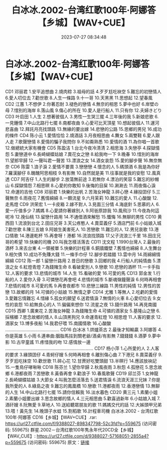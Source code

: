 ﻿---
title: 白冰冰.2002-台湾红歌100年·阿娜答【乡城】【WAV+CUE】
date: 2023-07-27 08:34:48
categories: 闽南语(台语)
tags: 华语中文
---
# 白冰冰.2002-台湾红歌100年·阿娜答【乡城】【WAV+CUE】

CD1 邓丽君
1.安平追想曲
2.燒肉粽
3.祖母的話
4.歹歹尪吃袂空
5.難忘的初戀情人
6.愛人叨位去
7.勸世歌
8.人生一條路
9.十一哥
10.天黑黑
11.思想起
12.望春風
CD2 江蕙
1.不想伊
2.你著忍耐
3.褪色的戀情
4.無奈的相思
5.夢中也好
6.岸壁の母
7.惜別的海岸
8.落山風
9.傷心的所在
10.愛人是行船人
11.只有你
12.夫婦きどり
CD3 叶启田
1.人生
2.想著彼個人
3.男性一生哭三擺
4.三年後的我
5.新娘悲歌
6.一見鍾情
7.中山北路行七擺
8.南都夜曲
9.心愛可比天頂星
10.想起彼個人
11.運河悲喜曲
12.拜託月亮找頭路
13.無緣的要出嫁
14.悲戀的公路
15.思鄉的男兒
16.成功的條件
CD4 陈小云
1.愛情恰恰
2.燒酒話
3.月夜相思曲
4.舞女
5.兩雙鞋
6.愛人跟人走
7.歌聲戀情
8.愛情的騙子我問你
9.不如甭熟悉
10.愛情的酒
11.為你唱一首歌
12.做總統大家有機會
CD5 陈盈洁
1.台北今夜冷清清
2.相思海
3.失戀亭
4.探獄情怨
5.妻戀道中
6.長崎蝴蝶姑娘
7.賣花女之戀
8.給我吻一下
9.晚春
10.惜別的海岸
11.望郎早歸
12.一聲叫君一聲苦
13.漂浪之女
14.酒女哀怨
15.愛的腳步聲
16.無奈無奈
CD6 陈雷
1.浪子淚
2.愛情不要賣
3.戀戀戀
4.懷念的人
5.碼頭酒
6.我是為你好
7.羅漢腳仔
8.醜醜阿思相枝
9.有影無
10.自然就是美
11.往事就是我的安慰
12.風真透
CD7 阿吉仔
1.人生的腳步
2.放蕩無前途
3.若無你
4.漂泊的笑容
5.難忘的紗帽山
6.探獄情怨
7.相思暝
8.心愛的你敢知
9.後悔的目屎
10.涮涮去
11.雨夜傷心淚
12.命運的吉他
CD8 邓丽君
1.快樂的出帆
2.苦海女神龍
3.碎心戀
4.緣投囝仔
5.三聲無奈
6.雨夜花
7.舊情綿綿
8.一顆流星
9.六月茉莉
10.難忘的愛人
11.心酸酸
12.走馬燈
CD9 洪荣宏
1.一卡皮箱
2.嫁不對人
3.見面三分情
4.海底針
5.思慕的人
6.愛一斤值多少
7.媽媽
8.心愛請你著嫁別人
9.阿爸原諒我
10.風飛沙
11.今夜為何這呢冷
12.挽仙桃
13.留戀什路用
14.不通借酒來解愁
15.懺悔
16.無聊的男性
CD10 黄西田
1.流浪到台北
2.田庄兄哥
3.天公疼憨人
4.賣菜義仔
5.酒店門前
6.小姑娘入城
7.勸世歌
8.陳三五娘
9.阿娘生美害死人
10.苦戀歌
11.難忘的人
12.男兒哀歌
13.港口情歌
14.港邊乾杯
15.再會呀！港都
16.流浪找頭路
17.父子流浪三千里
18.田庄兄哥的希望
19.快樂的司機
20.叫我怎樣活落去
CD11 沈文程
1.1990台灣人
2.最後的酒杯
3.來去台東
4.一領被單
5.快樂的計程車
6.銅牆鐵壁
7.舊情也綿綿
8.人生舞台
9.相欠債
10.成功不免賺大錢
11.一條手巾仔
12.腳步若踏錯
13.雲中月
14.雨綿綿情綿綿
CD12 陈一郎
1.留戀什路用
2.昔日的戀歌
3.回鄉的我
4.行船人的純情曲
5.漂浪之女
6.紅燈青燈
7.為錢賭生命
8.看破愛別人
9.戀歌
10.悲戀的酒杯
11.一卡手指
12.人客的要求
13.悲情的城市
14.人生
15.看破的愛
16.可愛的馬
CD13 郭金发
1.行船的人
2.愛你入骨
3.可憐戀花再會吧
4.悲情的城市
5.斷魂嶺鐘聲淚
6.何時再相會
7.悲情的城市
8.可愛的馬
9.再會夜都市
10.悲戀三線路
11.男性的純情
12.男性的苦戀
13.故鄉的月
14.可憐的小姑娘
15.無情之夢
CD14 尤雅
1.等無人
2.吃虧的愛情
3.愛難忘情難忘
4.惜緣
5.孤女的願望
6.送君情淚
7.無情的火車
8.心愛叨位去
9.女性的哀怨
10.給無良心的人
11.偏偏來想你
12.流星之夜
13.錢什路用
14.再見南國
CD15 西卿
1.廣東花
2.苦海女神龍
3.為錢賭生命
4.可憐的酒家女
5.基隆山之戀
6.採檳榔
7.思念故鄉的情人
8.山頂黑狗兄
9.命運青紅燈
10.相思燈
11.人客的要求
12.酒家女
13.博多夜船
14.我君仔喂
15.南國情歌
16.心酸酸
...........................................
CD16 白冰冰
1.烘爐茶古
2.最後才知輸贏
3.阿娜答
4.你是英雄
5.小雨
6.連串曲:胭脂馬拄到關老爺/酒桌/有影無
7.錢錢錢
8.酒夢
9.夢中影
10.古早童謠
11.疼惜我的吻
12.感情放一邊
......................................................................
CD17 杨小萍
1.心所愛的人
2.人客的要求
3.緣頭囝仔
4.青蚵仔嫂
5.何時再相會
6.離別傷心曲
7.下港兄
8.賣菜義仔
9.歹歹尪吃抹空
10.歡世歌
11.碎心花
12.甘蔗好吃雙頭甜
13.半暝行
14.應該放袂記
15.一隻鳥仔哮啾啾
CD18 陈芬兰
1.望你早歸
2.秋風夜雨
3.秋怨
4.孤戀花
5.思念故鄉
6.港都夜雨
7.苦戀歌
8.黃昏再會
9.勸浪子
10.春風歌聲
CD19 邱兰芬
1.女神龍
2.長崎蝴蝶姑娘
3.大節女
4.叫我怎麼活落去
5.送君情淚
6.流浪天涯三兄妹
7.你是我所愛的人
8.綠島之夜
9.難忘的鳳凰橋
10.戀歌
11.港都夜雨
12.香港戀情
13.無聊的人生
14.中山北路行七擺
15.請你信賴我
16.淡水暮色
CD20 黄三元
1.素蘭小姐
2.素蘭小姐要出嫁
3.思念故鄉的情人
4.三元相思曲
5.歡喜過新年
6.小姑娘入城
7.酒矸嫂
8.阮無愛
9.草地人
10.送給聽眾朋友的歌
11.媽媽交代的話
12.大姊頭甲兄弟
13.喂！黃先生
14.晚頭子水蛙
15.割稻歌
16.計程車司機
白冰冰.2002 - 台湾红歌100年·阿娜答 CD16【乡城】【WAV+CUE】.rar: https://url27.ctfile.com/f/9388027-898347798-52c3fd?p=559675
(访问密码: 559675)
群星.2002－台湾红歌100年隽永年代20CD全【乡城】【WAV_CUE】: https://url27.ctfile.com/d/9388027-57168051-2855a4?p=559675
(访问密码: 559675)
原文：[链接](https://blog.sina.com.cn/s/blog_1647c7e76010312v6.html)